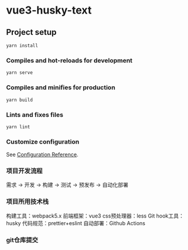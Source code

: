 # vue3-husky-text

## Project setup
```
yarn install
```

### Compiles and hot-reloads for development
```
yarn serve
```

### Compiles and minifies for production
```
yarn build
```

### Lints and fixes files
```
yarn lint
```

### Customize configuration
See [Configuration Reference](https://cli.vuejs.org/config/).


### 项目开发流程

需求 -> 开发 -> 构建 -> 测试 -> 预发布 -> 自动化部署

### 项目所用技术栈

构建工具：webpack5.x
前端框架：vue3
css预处理器：less
Git hook工具：husky
代码规范：prettier+eslint
自动部署：Github Actions


### git仓库提交


